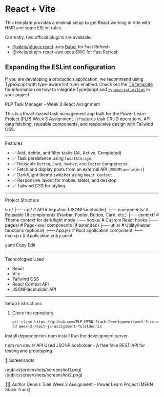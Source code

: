 # React + Vite

This template provides a minimal setup to get React working in Vite with HMR and some ESLint rules.

Currently, two official plugins are available:

- [@vitejs/plugin-react](https://github.com/vitejs/vite-plugin-react/blob/main/packages/plugin-react) uses [Babel](https://babeljs.io/) for Fast Refresh
- [@vitejs/plugin-react-swc](https://github.com/vitejs/vite-plugin-react/blob/main/packages/plugin-react-swc) uses [SWC](https://swc.rs/) for Fast Refresh

## Expanding the ESLint configuration

If you are developing a production application, we recommend using TypeScript with type-aware lint rules enabled. Check out the [TS template](https://github.com/vitejs/vite/tree/main/packages/create-vite/template-react-ts) for information on how to integrate TypeScript and [`typescript-eslint`](https://typescript-eslint.io) in your project.



PLP Task Manager - Week 3 React Assignment

This is a React-based task management app built for the Power Learn Project (PLP) Week 3 Assignment. It features task CRUD operations, API data fetching, reusable components, and responsive design with Tailwind CSS.

---

 Features

- ✅ Add, delete, and filter tasks (All, Active, Completed)
- ✅ Task persistence using `localStorage`
- ✅ Reusable `Button`, `Card`, `Navbar`, and `Footer` components
- ✅ Fetch and display posts from an external API (`JSONPlaceholder`)
- ✅ Dark/Light theme switcher using `React Context`
- ✅ Responsive layout for mobile, tablet, and desktop
- ✅ Tailwind CSS for styling

---

 Project Structure

src/
├── api/ # API integration (JSONPlaceholder)
├── components/ # Reusable UI components (Navbar, Footer, Button, Card, etc.)
├── context/ # Theme context for dark/light mode
├── hooks/ # Custom React hooks
├── pages/ # Page-level components (if extended)
├── utils/ # Utility/helper functions (optional)
├── App.jsx # Root application component
└── main.jsx # Application entry point

yaml
Copy
Edit

---

 Technologies Used

- React
- Vite
- Tailwind CSS
- React Context API
- JSONPlaceholder API

---

Setup Instructions

1. Clone the repository 
   ```bash
   git clone https://github.com/PLP-MERN-Stack-Development/week-3-react-js-assignment-Tuleldennis.git
   cd week-3-react-js-assignment-Tuleldennis
   
Install dependencies
npm install
Run the development server

npm run dev
🌐 API Used
JSONPlaceholder - A free fake REST API for testing and prototyping.

📸 Screenshots

(public/screenshots/screenshot1.png)
(public/screenshots/screenshot2.png)

👨‍🎓 Author
Dennis Tulel
Week 3 Assignment - Power Learn Project (MERN Stack Track)

